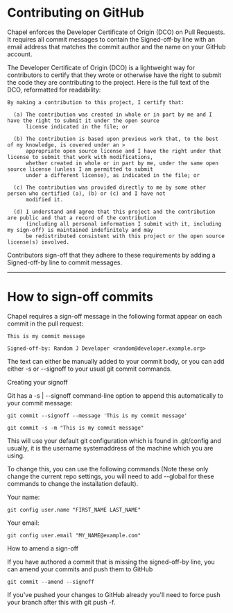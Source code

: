 Contributing on GitHub
===================

Chapel enforces the Developer Certificate of Origin (DCO) on Pull Requests. It requires all commit messages to contain the Signed-off-by line with an email address that matches the commit author and the name on your GitHub account.

The Developer Certificate of Origin (DCO) is a lightweight way for contributors to certify that they wrote or otherwise have the right to submit the code they are contributing to the project. Here is the full text of the DCO, reformatted for readability:

    By making a contribution to this project, I certify that:

      (a) The contribution was created in whole or in part by me and I have the right to submit it under the open source 
          license indicated in the file; or

      (b) The contribution is based upon previous work that, to the best of my knowledge, is covered under an > 
          appropriate open source license and I have the right under that license to submit that work with modifications, 
          whether created in whole or in part by me, under the same open source license (unless I am permitted to submit 
          under a different license), as indicated in the file; or

      (c) The contribution was provided directly to me by some other person who certified (a), (b) or (c) and I have not 
          modified it.

      (d) I understand and agree that this project and the contribution are public and that a record of the contribution 
          (including all personal information I submit with it, including my sign-off) is maintained indefinitely and may 
          be redistributed consistent with this project or the open source license(s) involved.

Contributors sign-off that they adhere to these requirements by adding a Signed-off-by line to commit messages.

---

How to sign-off commits
===================

Chapel requires a sign-off message in the following format appear on each commit in the pull request:

    This is my commit message

    Signed-off-by: Random J Developer <random@developer.example.org>

The text can either be manually added to your commit body, or you can add either -s or --signoff to your usual git commit commands.

Creating your signoff

Git has a -s | --signoff command-line option to append this automatically to your commit message:

    git commit --signoff --message 'This is my commit message'

    git commit -s -m "This is my commit message"

This will use your default git configuration which is found in .git/config and usually, it is the username systemaddress of the machine which you are using.

To change this, you can use the following commands (Note these only change the current repo settings, you will need to add --global for these commands to change the installation default).

Your name:

    git config user.name "FIRST_NAME LAST_NAME"

Your email:

    git config user.email "MY_NAME@example.com"

How to amend a sign-off

If you have authored a commit that is missing the signed-off-by line, you can amend your commits and push them to GitHub

    git commit --amend --signoff

If you've pushed your changes to GitHub already you'll need to force push your branch after this with git push -f.
